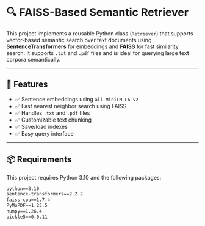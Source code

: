 # 🔍 FAISS-Based Semantic Retriever

This project implements a reusable Python class (`Retriever`) that supports vector-based semantic search over text documents using **SentenceTransformers** for embeddings and **FAISS** for fast similarity search. It supports `.txt` and `.pdf` files and is ideal for querying large text corpora semantically.

---

## 🚀 Features

- ✅ Sentence embeddings using `all-MiniLM-L6-v2`
- ✅ Fast nearest neighbor search using FAISS
- ✅ Handles `.txt` and `.pdf` files
- ✅ Customizable text chunking
- ✅ Save/load indexes
- ✅ Easy query interface

---

## 📦 Requirements

This project requires Python 3.10 and the following packages:

```txt
python==3.10
sentence-transformers==2.2.2
faiss-cpu==1.7.4
PyMuPDF==1.23.5
numpy==1.26.4
pickle5==0.0.11